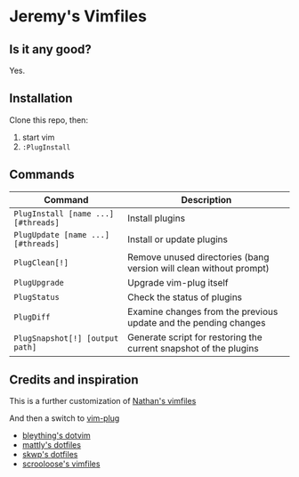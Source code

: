 # Jeremy's Vimfiles

## Is it any good?

Yes.

## Installation

Clone this repo, then:

1. start vim
2. `:PlugInstall`

## Commands

| Command                             | Description                                                        |
| ----------------------------------- | ------------------------------------------------------------------ |
| `PlugInstall [name ...] [#threads]` | Install plugins                                                    |
| `PlugUpdate [name ...] [#threads]`  | Install or update plugins                                          |
| `PlugClean[!]`                      | Remove unused directories (bang version will clean without prompt) |
| `PlugUpgrade`                       | Upgrade vim-plug itself                                            |
| `PlugStatus`                        | Check the status of plugins                                        |
| `PlugDiff`                          | Examine changes from the previous update and the pending changes   |
| `PlugSnapshot[!] [output path]`     | Generate script for restoring the current snapshot of the plugins  |


## Credits and inspiration

This is a further customization of [Nathan's vimfiles](https://github.com/aniero/vimfiles)

And then a switch to [vim-plug](https://github.com/junegunn/vim-plug)

* [bleything's dotvim](https://github.com/bleything/dotvim)
* [mattly's dotfiles](https://github.com/mattly/dotfiles)
* [skwp's dotfiles](https://github.com/skwp/dotfiles)
* [scrooloose's vimfiles](https://github.com/scrooloose/vimfiles)

